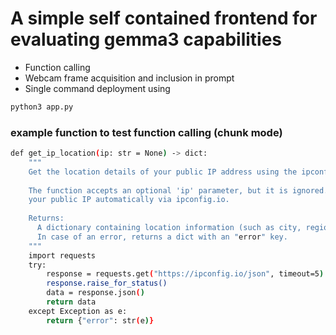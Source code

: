 # A simple self contained frontend for evaluating gemma3 capabilities

- Function calling
- Webcam frame acquisition and inclusion in prompt
- Single command deployment using
```bash
python3 app.py
```

### example function to test function calling (chunk mode)
```bash
def get_ip_location(ip: str = None) -> dict:
    """
    Get the location details of your public IP address using the ipconfig.io service.
    
    The function accepts an optional 'ip' parameter, but it is ignored. It always retrieves
    your public IP automatically via ipconfig.io.
    
    Returns:
      A dictionary containing location information (such as city, region, country, etc.).
      In case of an error, returns a dict with an "error" key.
    """
    import requests
    try:
        response = requests.get("https://ipconfig.io/json", timeout=5)
        response.raise_for_status()
        data = response.json()
        return data
    except Exception as e:
        return {"error": str(e)}
```
